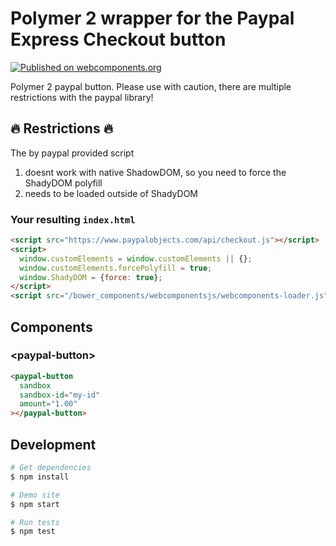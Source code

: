 # Polymer 2 wrapper for the Paypal Express Checkout button

[![Published on webcomponents.org](https://img.shields.io/badge/webcomponents.org-published-blue.svg)](https://www.webcomponents.org/element/morbidick/paypal-express-checkout)

Polymer 2 paypal button. Please use with caution, there are multiple restrictions with the paypal library!

## :fire: Restrictions :fire:

The by paypal provided script

  1. doesnt work with native ShadowDOM, so you need to force the ShadyDOM polyfill
  2. needs to be loaded outside of ShadyDOM

### Your resulting `index.html`

````html
<script src="https://www.paypalobjects.com/api/checkout.js"></script>
<script>
  window.customElements = window.customElements || {};
  window.customElements.forcePolyfill = true;
  window.ShadyDOM = {force: true};
</script>
<script src="/bower_components/webcomponentsjs/webcomponents-loader.js"></script>
````

## Components

### \<paypal-button\>

````html
<paypal-button
  sandbox
  sandbox-id="my-id"
  amount="1.00"
></paypal-button>
````

## Development

```bash
# Get dependencies
$ npm install

# Demo site
$ npm start

# Run tests
$ npm test
```

